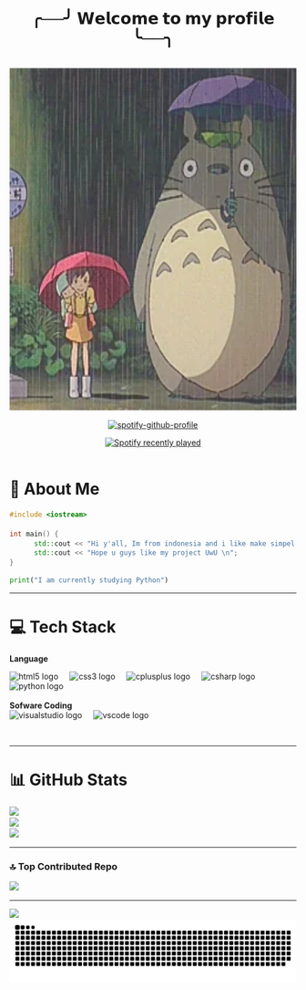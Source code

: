<h1 align="center">╭──╯ 𝗪𝗲𝗹𝗰𝗼𝗺𝗲 𝘁𝗼 𝗺𝘆 𝗽𝗿𝗼𝗳𝗶𝗹𝗲 ╰──╮</h1><br/>
<img src="WalkAnime.webp" width="1080" height="600" frameBorder="0" allowFullScreen><br/>

<div align="center">
  
[![spotify-github-profile](https://spotify-github-profile.kittinanx.com/api/view?uid=2sqedz98t0t3e2vtbvo2646vs&cover_image=true&theme=default&show_offline=false&background_color=000000&interchange=true&bar_color=ffffff&bar_color_cover=true)](https://spotify-github-profile.kittinanx.com/api/view?uid=2sqedz98t0t3e2vtbvo2646vs&redirect=true)

<div align="center">
  <a href="https://open.spotify.com/user/kdmapper.exe">
    <img src="https://spotify-recently-played-readme.vercel.app/api?user=2sqedz98t0t3e2vtbvo2646vs" alt="Spotify recently played"  />
  </a>
</div>

</div><br/>

# 💫 About Me
```C++
#include <iostream>

int main() {
      std::cout << "Hi y'all, Im from indonesia and i like make simpel project :D \n";
      std::cout << "Hope u guys like my project UwU \n";
}
```

```py
print("I am currently studying Python")
```
---
# 💻 Tech Stack
**Language** <div align="left"> 
  <img src="https://skillicons.dev/icons?i=html" height="40" alt="html5 logo"  />
  <img width="12" />
  <img src="https://skillicons.dev/icons?i=css" height="40" alt="css3 logo"  />
  <img width="12" />
  <img src="https://skillicons.dev/icons?i=cpp" height="40" alt="cplusplus logo"  />
  <img width="12" />
  <img src="https://skillicons.dev/icons?i=cs" height="40" alt="csharp logo"  />
  <img width="12" />
  <img src="https://skillicons.dev/icons?i=py" height="40" alt="python logo"  /></div> <br/>
**Sofware Coding** <div align="left"> 
  <img src="https://skillicons.dev/icons?i=visualstudio" height="40" alt="visualstudio logo"  />
  <img width="12" />
  <img src="https://skillicons.dev/icons?i=vscode" height="40" alt="vscode logo"  />
</div> <br/>

---
# 📊 GitHub Stats
![](https://github-readme-stats.vercel.app/api?username=n0th1ngsad&theme=material-palenight&hide_border=false&include_all_commits=true&count_private=false)<br/>
![](https://github-readme-streak-stats.herokuapp.com/?user=n0th1ngsad&theme=material-palenight&hide_border=false)<br/>
![](https://github-readme-stats.vercel.app/api/top-langs/?username=n0th1ngsad&theme=material-palenight&hide_border=false&include_all_commits=true&count_private=false&layout=compact)

---
### 🔝 Top Contributed Repo
![](https://github-contributor-stats.vercel.app/api?username=n0th1ngsad&limit=5&theme=material-palenight&combine_all_yearly_contributions=true)

---
[![](https://visitcount.itsvg.in/api?id=n0th1ngsad&icon=0&color=1)](https://visitcount.itsvg.in)
<br/>
<img src="https://raw.githubusercontent.com/n0th1ngsad/n0th1ngsad/output/snake.svg" alt="Snake animation" />
